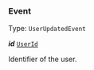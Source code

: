 

### Event

Type: `UserUpdatedEvent`



  
<article>

***id*** [`UserId`](#userid) 

Identifier of the user.

</article>

